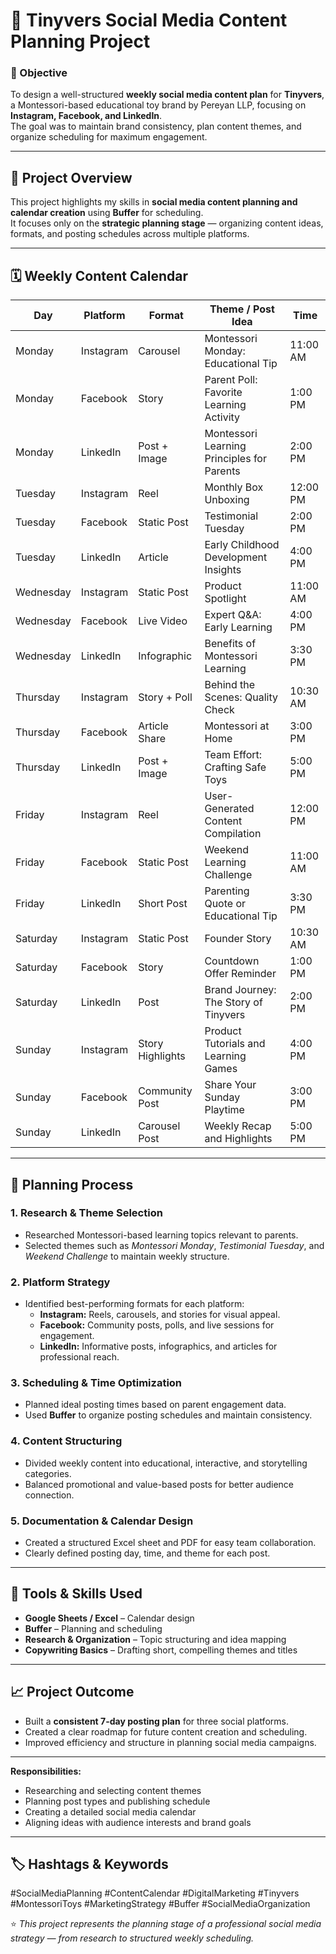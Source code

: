 # 📅 Tinyvers Social Media Content Planning Project

### 🎯 Objective
To design a well-structured **weekly social media content plan** for **Tinyvers**, a Montessori-based educational toy brand by Pereyan LLP, focusing on **Instagram, Facebook, and LinkedIn**.  
The goal was to maintain brand consistency, plan content themes, and organize scheduling for maximum engagement.

---

## 🧩 Project Overview
This project highlights my skills in **social media content planning and calendar creation** using **Buffer** for scheduling.  
It focuses only on the **strategic planning stage** — organizing content ideas, formats, and posting schedules across multiple platforms.

---

## 🗓 Weekly Content Calendar

| Day       | Platform   | Format               | Theme / Post Idea                               | Time     |
|------------|-------------|---------------------|-------------------------------------------------|----------|
| Monday     | Instagram  | Carousel            | Montessori Monday: Educational Tip              | 11:00 AM |
| Monday     | Facebook   | Story               | Parent Poll: Favorite Learning Activity         | 1:00 PM  |
| Monday     | LinkedIn   | Post + Image        | Montessori Learning Principles for Parents      | 2:00 PM  |
| Tuesday    | Instagram  | Reel                | Monthly Box Unboxing                            | 12:00 PM |
| Tuesday    | Facebook   | Static Post         | Testimonial Tuesday                             | 2:00 PM  |
| Tuesday    | LinkedIn   | Article             | Early Childhood Development Insights            | 4:00 PM  |
| Wednesday  | Instagram  | Static Post         | Product Spotlight                               | 11:00 AM |
| Wednesday  | Facebook   | Live Video          | Expert Q&A: Early Learning                      | 4:00 PM  |
| Wednesday  | LinkedIn   | Infographic         | Benefits of Montessori Learning                 | 3:30 PM  |
| Thursday   | Instagram  | Story + Poll        | Behind the Scenes: Quality Check                | 10:30 AM |
| Thursday   | Facebook   | Article Share       | Montessori at Home                              | 3:00 PM  |
| Thursday   | LinkedIn   | Post + Image        | Team Effort: Crafting Safe Toys                 | 5:00 PM  |
| Friday     | Instagram  | Reel                | User-Generated Content Compilation              | 12:00 PM |
| Friday     | Facebook   | Static Post         | Weekend Learning Challenge                      | 11:00 AM |
| Friday     | LinkedIn   | Short Post          | Parenting Quote or Educational Tip              | 3:30 PM  |
| Saturday   | Instagram  | Static Post         | Founder Story                                   | 10:30 AM |
| Saturday   | Facebook   | Story               | Countdown Offer Reminder                        | 1:00 PM  |
| Saturday   | LinkedIn   | Post                | Brand Journey: The Story of Tinyvers            | 2:00 PM  |
| Sunday     | Instagram  | Story Highlights    | Product Tutorials and Learning Games            | 4:00 PM  |
| Sunday     | Facebook   | Community Post      | Share Your Sunday Playtime                      | 3:00 PM  |
| Sunday     | LinkedIn   | Carousel Post       | Weekly Recap and Highlights                     | 5:00 PM  |

---

## 🧠 Planning Process

### **1. Research & Theme Selection**
- Researched Montessori-based learning topics relevant to parents.
- Selected themes such as *Montessori Monday*, *Testimonial Tuesday*, and *Weekend Challenge* to maintain weekly structure.

### **2. Platform Strategy**
- Identified best-performing formats for each platform:
  - **Instagram:** Reels, carousels, and stories for visual appeal.  
  - **Facebook:** Community posts, polls, and live sessions for engagement.  
  - **LinkedIn:** Informative posts, infographics, and articles for professional reach.

### **3. Scheduling & Time Optimization**
- Planned ideal posting times based on parent engagement data.  
- Used **Buffer** to organize posting schedules and maintain consistency.

### **4. Content Structuring**
- Divided weekly content into educational, interactive, and storytelling categories.  
- Balanced promotional and value-based posts for better audience connection.

### **5. Documentation & Calendar Design**
- Created a structured Excel sheet and PDF for easy team collaboration.  
- Clearly defined posting day, time, and theme for each post.

---

## 🧰 Tools & Skills Used
- **Google Sheets / Excel** – Calendar design  
- **Buffer** – Planning and scheduling  
- **Research & Organization** – Topic structuring and idea mapping  
- **Copywriting Basics** – Drafting short, compelling themes and titles  

---

## 📈 Project Outcome
- Built a **consistent 7-day posting plan** for three social platforms.  
- Created a clear roadmap for future content creation and scheduling.  
- Improved efficiency and structure in planning social media campaigns.  

---

**Responsibilities:**
- Researching and selecting content themes  
- Planning post types and publishing schedule  
- Creating a detailed social media calendar  
- Aligning ideas with audience interests and brand goals  

---

## 🏷️ Hashtags & Keywords
#SocialMediaPlanning #ContentCalendar #DigitalMarketing #Tinyvers #MontessoriToys #MarketingStrategy #Buffer #SocialMediaOrganization 

⭐ *This project represents the planning stage of a professional social media strategy — from research to structured weekly scheduling.*
